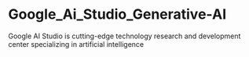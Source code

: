 # Google_Ai_Studio_Generative-AI
Google AI Studio is cutting-edge technology research and development center specializing in artificial intelligence
